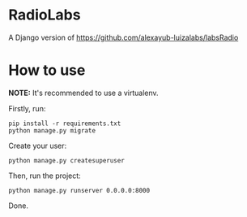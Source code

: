 RadioLabs
=========

A Django version of https://github.com/alexayub-luizalabs/labsRadio


How to use
==========

**NOTE:** It's recommended to use a virtualenv.

Firstly, run:

    pip install -r requirements.txt
    python manage.py migrate

Create your user:

    python manage.py createsuperuser

Then, run the project:

    python manage.py runserver 0.0.0.0:8000

Done.
